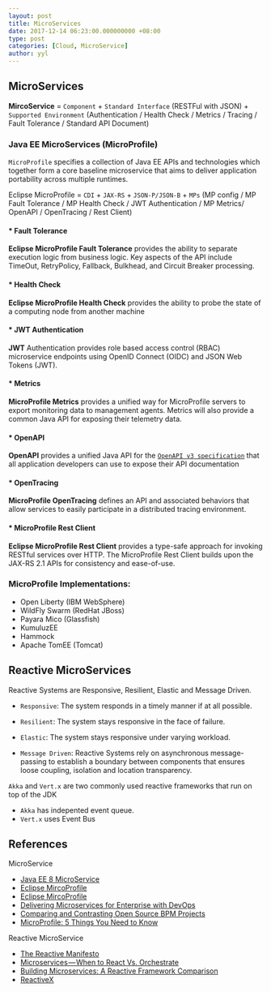 ```yaml
---
layout: post
title: MicroServices
date: 2017-12-14 06:23:00.000000000 +08:00
type: post
categories: [Cloud, MicroService]
author: yyl
---
```


## MicroServices

**MircoService** = `Component` + `Standard Interface` (RESTFul with JSON) + `Supported Environment` (Authentication / Health Check / Metrics / Tracing / Fault Tolerance / Standard API Document)

### Java EE MicroServices (MicroProfile)

`MicroProfile` specifies a collection of Java EE APIs and technologies which together form a core baseline microservice that aims to deliver application portability across multiple runtimes.

Eclipse MicroProfile = `CDI` + `JAX-RS` + `JSON-P/JSON-B` + `MPs` (MP config / MP Fault Tolerance / MP Health Check / JWT Authentication / MP Metrics/ OpenAPI / OpenTracing / Rest Client)

#### * Fault Tolerance

**Eclipse MicroProfile Fault Tolerance** provides the ability to separate execution logic from business logic. Key aspects of the API include TimeOut, RetryPolicy, Fallback, Bulkhead, and Circuit Breaker processing.

#### * Health Check

**Eclipse MicroProfile Health Check** provides the ability to probe the state of a computing node from another machine

#### * JWT Authentication

**JWT** Authentication provides role based access control (RBAC) microservice endpoints using OpenID Connect (OIDC) and JSON Web Tokens (JWT).

#### * Metrics

**MicroProfile Metrics** provides a unified way for MicroProfile servers to export monitoring data to management agents. Metrics will also provide a common Java API for exposing their telemetry data.

#### * OpenAPI

**OpenAPI** provides a unified Java API for the [`OpenAPI v3 specification`](https://github.com/OAI/OpenAPI-Specification/blob/master/versions/3.0.0.md) that all application developers can use to expose their API documentation

#### * OpenTracing

**MicroProfile OpenTracing** defines an API and associated behaviors that allow services to easily participate in a distributed tracing environment.

#### * MicroProfile Rest Client

**Eclipse MicroProfile Rest Client** provides a type-safe approach for invoking RESTful services over HTTP. The MicroProfile Rest Client builds upon the JAX-RS 2.1 APIs for consistency and ease-of-use.

### MicroProfile Implementations:

* Open Liberty (IBM WebSphere)
* WildFly Swarm (RedHat JBoss)
* Payara Mico (Glassfish)
* KumuluzEE
* Hammock
* Apache TomEE (Tomcat)

## Reactive MicroServices

Reactive Systems are Responsive, Resilient, Elastic and Message Driven.

* `Responsive`: The system responds in a timely manner if at all possible.

* `Resilient`: The system stays responsive in the face of failure. 

* `Elastic`: The system stays responsive under varying workload. 

* `Message Driven`: Reactive Systems rely on asynchronous message-passing to establish a boundary between components that ensures loose coupling, isolation and location transparency.

`Akka` and `Vert.x` are two commonly used reactive frameworks that run on top of the JDK

* `Akka` has indepented event queue.
* `Vert.x` uses Event Bus

## References

MicroService

* [Java EE 8 MicroService](https://www.udemy.com/java-ee-8-microservices/)
* [Eclipse MircoProfile](https://projects.eclipse.org/projects/technology.microprofile)
* [Eclipse MircoProfile](http://microprofile.io)
* [Delivering Microservices for Enterprise with DevOps](https://developer.capitalone.com/blog-post/delivering-microservices-for-enterprise-with-devops/)
* [Comparing and Contrasting Open Source BPM Projects](https://medium.com/capital-one-developers/comparing-and-contrasting-open-source-bpm-projects-196833f23391)
* [MicroProfile: 5 Things You Need to Know](https://dzone.com/articles/microprofile-5-things-you-need-to-know)

Reactive MicroService

* [The Reactive Manifesto](https://www.reactivemanifesto.org)
* [Microservices — When to React Vs. Orchestrate](https://medium.com/capital-one-developers/microservices-when-to-react-vs-orchestrate-c6b18308a14c)
* [Building Microservices: A Reactive Framework Comparison](https://medium.com/capital-one-developers/building-microservices-a-reactive-framework-comparison-fb49d8f3c8f4)
* [ReactiveX](http://reactivex.io)
